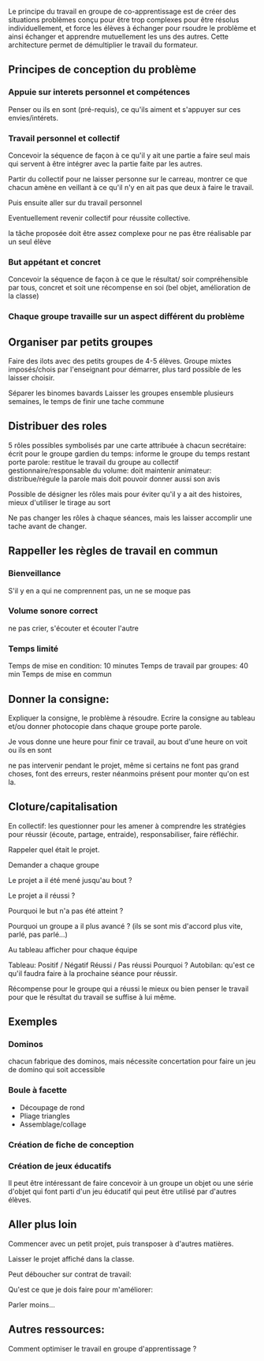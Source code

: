 Le principe du travail en groupe de co-apprentissage est de créer des situations problèmes conçu pour être trop complexes pour être résolus individuellement, et force les élèves à échanger pour rsoudre le problème et ainsi échanger et apprendre mutuellement les uns des autres. Cette architecture permet de démultiplier le travail du formateur.


## Principes de conception du problème

### Appuie sur interets personnel et compétences

Penser ou ils en sont (pré-requis), ce qu'ils aiment et s'appuyer sur ces envies/intérets.

### Travail personnel et collectif

Concevoir la séquence de façon à ce qu'il y ait une partie a faire seul mais qui servent à être intégrer avec la partie faite par les autres.

Partir du collectif pour ne laisser personne sur le carreau, montrer ce que chacun amène en veillant à ce qu'il n'y en ait pas que deux à faire le travail.

Puis ensuite aller sur du travail personnel

Eventuellement revenir collectif pour réussite collective.

la tâche proposée doit être assez complexe pour ne pas être réalisable par un seul élève

### But appétant et concret

Concevoir la séquence de façon à ce que le résultat/ soir compréhensible par tous, concret et soit une récompense en soi (bel objet, amélioration de la classe)

### Chaque groupe travaille sur un aspect différent du problème


## Organiser par petits groupes

Faire des ilots avec des petits groupes de 4-5 élèves. Groupe mixtes imposés/chois par l'enseignant pour démarrer, plus tard possible de les laisser choisir.

Séparer les binomes bavards
Laisser les groupes ensemble plusieurs semaines, le temps de finir une tache commune


## Distribuer des roles

5 rôles possibles symbolisés par une carte attribuée à chacun
secrétaire: écrit pour le groupe
gardien du temps: informe le groupe du temps restant
porte parole: restitue le travail du groupe au collectif
gestionnaire/responsable du volume: doit maintenir 
animateur: distribue/régule la parole mais doit pouvoir donner aussi son avis

Possible de désigner les rôles mais pour éviter qu'il y a ait des histoires, mieux d'utiliser le tirage au sort

Ne pas changer les rôles à chaque séances, mais les laisser accomplir une tache avant de changer.


## Rappeller les règles de travail en commun
### Bienveillance

S'il y en a qui ne comprennent pas, un ne se moque pas


### Volume sonore correct

ne pas crier, s'écouter et écouter l'autre

### Temps limité
Temps de mise en condition: 10 minutes 
Temps de travail par groupes: 40 min
Temps de mise en commun

## Donner la consigne:

Expliquer la consigne, le problème à résoudre. 
Ecrire la consigne au tableau et/ou donner photocopie dans chaque groupe
porte parole.

Je vous donne une heure pour finir ce travail, au bout d'une heure on voit ou ils en sont

ne pas intervenir pendant le projet, même si certains ne font pas grand choses, font des erreurs, rester néanmoins présent pour monter qu'on est la.


## Cloture/capitalisation

En collectif: les questionner pour les amener à comprendre les stratégies pour réussir (écoute, partage, entraide), responsabiliser, faire réfléchir.

Rappeler quel était le projet.

Demander a chaque groupe

Le projet a il été mené jusqu'au bout ?

Le projet a il réussi ?

Pourquoi le but n'a pas été atteint ?

Pourquoi un groupe a il plus avancé ? (ils se sont mis d'accord plus vite, parlé, pas parlé…)

Au tableau afficher pour chaque équipe

Tableau:
Positif / Négatif
Réussi / Pas réussi
Pourquoi ?
Autobilan: qu'est ce qu'il faudra faire à la prochaine séance pour réussir.


Récompense pour le groupe qui a réussi le mieux ou bien penser le travail pour que le résultat du travail se suffise à lui même.

## Exemples

### Dominos
chacun fabrique des dominos, mais nécessite concertation pour faire un jeu de domino qui soit accessible

### Boule à facette

* Découpage de rond
* Pliage triangles
* Assemblage/collage

### Création de fiche de conception


### Création de jeux éducatifs
Il peut être intéressant de faire concevoir à un groupe un objet ou une série d'objet qui font parti d'un jeu éducatif qui peut être utilisé par d'autres élèves.

## Aller plus loin

Commencer avec un petit projet, puis transposer à d'autres matières.

Laisser le projet affiché dans la classe.

Peut déboucher sur contrat de travail:

Qu'est ce que je dois faire pour m'améliorer:

Parler moins...

## Autres ressources:
Comment optimiser le travail en groupe d'apprentissage ?
